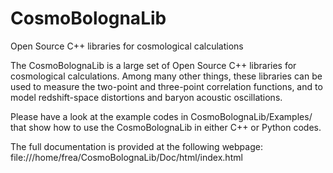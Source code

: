 # CosmoBolognaLib
Open Source C++ libraries for cosmological calculations

The CosmoBolognaLib is a large set of Open Source C++ libraries for cosmological calculations. Among many other things, these libraries can be used to measure the two-point and three-point correlation functions, and to model redshift-space distortions and baryon acoustic oscillations.

Please have a look at the example codes in CosmoBolognaLib/Examples/ that show how to use the CosmoBolognaLib in either C++ or Python codes.

The full documentation is provided at the following webpage: 
file:///home/frea/CosmoBolognaLib/Doc/html/index.html

